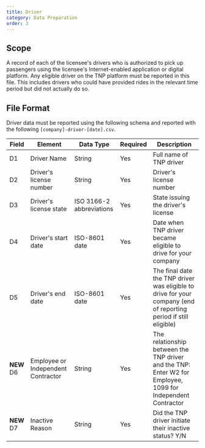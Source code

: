 ```yaml
---
title: Driver
category: Data Preparation
order: 3
---
```


## Scope

A record of each of the licensee's drivers who is authorized to pick up passengers using the licensee's Internet-enabled application or digital platform. Any eligible driver on the TNP platform must be reported in this file. This includes drivers who could have provided rides in the relevant time period but did not actually do so.

## File Format

Driver data must be reported using the following schema and reported with the following `[company]-driver-[date].csv`.

|  Field  |        Element          |         Data Type        |    Required    |       Description                  |
|---------|-------------------------|--------------------------|----------------|------------------------------------|
|   D1    | Driver Name             | String                   | Yes            | Full name of TNP driver                |
|   D2    | Driver's license number | String                   | Yes            | Driver's license number            |
|   D3    | Driver's license state  | ISO 3166-2 abbreviations | Yes            | State issuing the driver's license |
|   D4    | Driver's start date     | ISO-8601 date            | Yes            | Date when TNP driver became eligible to drive for your company |
|   D5    | Driver's end date       | ISO-8601 date            | Yes            | The final date the TNP driver was eligible to drive for your company (end of reporting period if still eligible) |
|   **NEW** D6    | Employee or Independent Contractor     | String                   | Yes            | The relationship between the TNP driver and the TNP: Enter W2 for Employee, 1099 for Independent Contractor  |
|   **NEW** D7    | Inactive Reason         | String                   | Yes            | Did the TNP driver initiate their inactive status? Y/N         |


